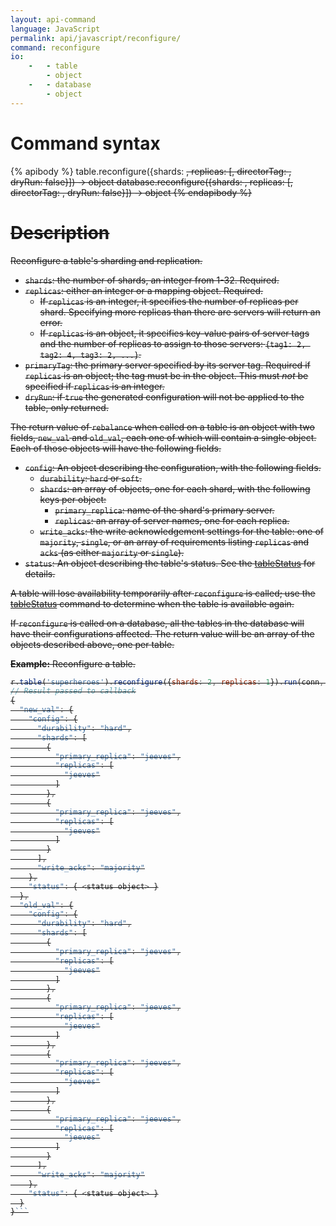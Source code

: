```yaml
---
layout: api-command
language: JavaScript
permalink: api/javascript/reconfigure/
command: reconfigure
io:
    -   - table
        - object
    -   - database
        - object
---
```

# Command syntax #

{% apibody %}
table.reconfigure({shards: <s>, replicas: <r>[, directorTag: <t>, dryRun: false}]) &rarr; object
database.reconfigure({shards: <s>, replicas: <r>[, directorTag: <t>, dryRun: false}]) &rarr; object
{% endapibody %}

# Description #

Reconfigure a table's sharding and replication.

* `shards`: the number of shards, an integer from 1-32. Required.
* `replicas`: either an integer or a mapping object. Required.
    * If `replicas` is an integer, it specifies the number of replicas per shard. Specifying more replicas than there are servers will return an error.
    * If `replicas` is an object, it specifies key-value pairs of server tags and the number of replicas to assign to those servers: `{tag1: 2, tag2: 4, tag3: 2, ...}`.
* `primaryTag`: the primary server specified by its server tag. Required if `replicas` is an object; the tag must be in the object. This must *not* be specified if `replicas` is an integer.
* `dryRun`: if `true` the generated configuration will not be applied to the table, only returned.

The return value of `rebalance` when called on a table is an object with two fields, `new_val` and `old_val`, each one of which will contain a single object. Each of those objects will have the following fields.

* `config`: An object describing the configuration, with the following fields.
    * `durability`: `hard` or `soft`.
    * `shards`: an array of objects, one for each shard, with the following keys per object:
        * `primary_replica`: name of the shard's primary server.
        * `replicas`: an array of server names, one for each replica.
    * `write_acks`: the write acknowledgement settings for the table: one of `majority`, `single`, or an array of requirements listing `replicas` and `acks` (as either `majority` or `single`).
* `status`: An object describing the table's status. See the [tableStatus](/api/javascript/table_status) for details.

A table will lose availability temporarily after `reconfigure` is called; use the [tableStatus](/api/javascript/table_status) command to determine when the table is available again.

If `reconfigure` is called on a database, all the tables in the database will have their configurations affected. The return value will be an array of the objects described above, one per table.

__Example:__ Reconfigure a table.

```js
r.table('superheroes').reconfigure({shards: 2, replicas: 1}).run(conn, callback);
// Result passed to callback
{
  "new_val": {
    "config": {
      "durability": "hard",
      "shards": [
        {
          "primary_replica": "jeeves",
          "replicas": [
            "jeeves"
          ]
        },
        {
          "primary_replica": "jeeves",
          "replicas": [
            "jeeves"
          ]
        }
      ],
      "write_acks": "majority"
    },
    "status": { <status object> }
  },
  "old_val": {
    "config": {
      "durability": "hard",
      "shards": [
        {
          "primary_replica": "jeeves",
          "replicas": [
            "jeeves"
          ]
        },
        {
          "primary_replica": "jeeves",
          "replicas": [
            "jeeves"
          ]
        },
        {
          "primary_replica": "jeeves",
          "replicas": [
            "jeeves"
          ]
        },
        {
          "primary_replica": "jeeves",
          "replicas": [
            "jeeves"
          ]
        }
      ],
      "write_acks": "majority"
    },
    "status": { <status object> }
  }
}```

